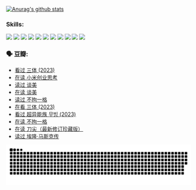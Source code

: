 
[![Anurag's github stats](https://github-readme-stats.vercel.app/api?username=w940853815)](https://github.com/anuraghazra/github-readme-stats)

### Skills:

<code><img height="32" src="https://cdn.jsdelivr.net/npm/simple-icons@v5/icons/python.svg"></code>
<code><img height="32" src="https://cdn.jsdelivr.net/npm/simple-icons@v5/icons/javascript.svg"></code>
<code><img height="32" src="https://cdn.jsdelivr.net/npm/simple-icons@v5/icons/django.svg"></code>
<code><img height="32" src="https://cdn.jsdelivr.net/npm/simple-icons@v5/icons/flask.svg"></code>
<code><img height="32" src="https://cdn.jsdelivr.net/npm/simple-icons@v5/icons/vuetify.svg"></code>
<code><img height="32" src="https://cdn.jsdelivr.net/npm/simple-icons@v5/icons/git.svg"></code>
<code><img height="32" src="https://cdn.jsdelivr.net/npm/simple-icons@v5/icons/docker.svg"></code>
<code><img height="32" src="https://cdn.jsdelivr.net/npm/simple-icons@v5/icons/postgresql.svg"></code>
<code><img height="32" src="https://cdn.jsdelivr.net/npm/simple-icons@v5/icons/elasticsearch.svg"></code>
<code><img height="32" src="https://cdn.jsdelivr.net/npm/simple-icons@v5/icons/macos.svg"></code>
<code><img height="32" src="https://cdn.jsdelivr.net/npm/simple-icons@v5/icons/linux.svg"></code>

### 🗣 豆瓣:

<!-- DOUBAN-ACTIVITIES:START -->
- [看过 三体‎ (2023)](https://www.douban.com/people/136069238/status/4574263039/?_i=12679302)
- [在读 小米创业思考](https://www.douban.com/people/136069238/status/4572047905/?_i=12679302)
- [读过 谈美](https://www.douban.com/people/136069238/status/4572047629/?_i=12679302)
- [在读 谈美](https://www.douban.com/people/136069238/status/4560861771/?_i=12679302)
- [读过 不拘一格](https://www.douban.com/people/136069238/status/4560861445/?_i=12679302)
- [在看 三体‎ (2023)](https://www.douban.com/people/136069238/status/4558185093/?_i=12679302)
- [看过 超异能族 무빙‎ (2023)](https://www.douban.com/people/136069238/status/4556824186/?_i=12679302)
- [在读 不拘一格](https://www.douban.com/people/136069238/status/4541712161/?_i=12679302)
- [在读 刀尖（最新修订珍藏版）](https://www.douban.com/people/136069238/status/4541711339/?_i=12679302)
- [读过 埃隆·马斯克传](https://www.douban.com/people/136069238/status/4541710351/?_i=12679302)
<!-- DOUBAN-ACTIVITIES:END -->


![Snake animation](https://raw.githubusercontent.com/w940853815/w940853815/output/github-contribution-grid-snake.svg)

<!--
**w940853815/w940853815** is a ✨ _special_ ✨ repository because its `README.md` (this file) appears on your GitHub profile.

Here are some ideas to get you started:

- 🔭 I’m currently working on ...
- 🌱 I’m currently learning ...
- 👯 I’m looking to collaborate on ...
- 🤔 I’m looking for help with ...
- 💬 Ask me about ...
- 📫 How to reach me: ...
- 😄 Pronouns: ...
- ⚡ Fun fact: ...
-->
